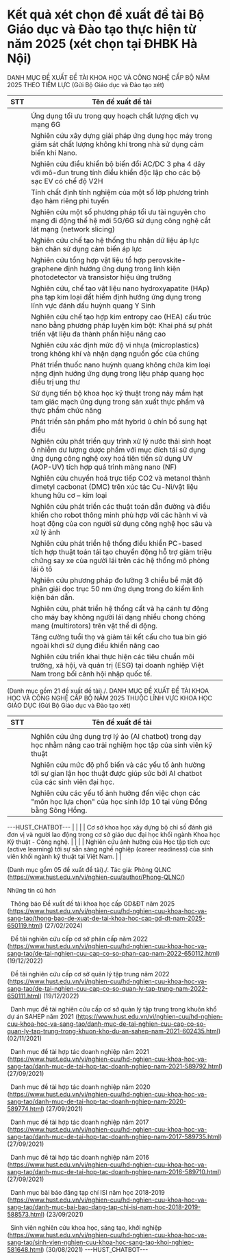 # Kết quả xét chọn đề xuất đề tài Bộ Giáo dục và Đào tạo thực hiện từ năm 2025 (xét chọn tại ĐHBK Hà Nội)

DANH MỤC ĐỀ XUẤT ĐỀ TÀI KHOA HỌC VÀ CÔNG NGHỆ CẤP BỘ NĂM 2025 THEO TIỀM LỰC
(Gửi Bộ Giáo dục và Đào tạo xét)
 

| STT | Tên đề xuất đề tài |  |
|---|---|---|
|  |
|  | Ứng dụng tối ưu trong quy hoạch chất lượng dịch vụ mạng 6G |  |
|  | Nghiên cứu xây dựng giải pháp ứng dụng học máy trong giám sát chất lượng không khí trong nhà sử dụng cảm biến khí Nano. |  |
|  | Nghiên cứu điều khiển bộ biến đổi AC/DC 3 pha 4 dây với mô-đun trung tính điều khiển độc lập cho các bộ sạc EV có chế độ V2H |  |
|  | Tính chất định tính nghiệm của một số lớp phương trình đạo hàm riêng phi tuyến |  |
|  | Nghiên cứu một số phương pháp tối ưu tài nguyên cho mạng đi động thế hệ mới 5G/6G sử dụng công nghệ cắt lát mạng (network slicing) |  |
|  | Nghiên cứu chế tạo hệ thống thu nhận dữ liệu áp lực bàn chân sử dụng cảm biến áp lực |  |
|  | Nghiên cứu tổng hợp vật liệu tổ hợp perovskite-graphene định hướng ứng dụng trong linh kiện photodetector và transistor hiệu ứng trường |  |
|  | Nghiên cứu, chế tạo vật liệu nano hydroxyapatite (HAp) pha tạp kim loại đất hiếm định hướng ứng dụng trong lĩnh vực đánh dấu huỳnh quang Y Sinh |  |
|  | Nghiên cứu chế tạo hợp kim entropy cao (HEA) cấu trúc nano bằng phương pháp luyện kim bột: Khai phá sự phát triển vật liệu đa thành phần hiệu năng cao |  |
|  | Nghiên cứu xác định mức độ vi nhựa (microplastics) trong không khí và nhận dạng nguồn gốc của chúng |  |
|  | Phát triển thuốc nano huỳnh quang không chứa kim loại nặng định hướng ứng dụng trong liệu pháp quang học điều trị ung thư |  |
|  | Sử dụng tiến bộ khoa học kỹ thuật trong nảy mầm hạt tam giác mạch ứng dụng trong sản xuất thực phẩm và thực phẩm chức năng |  |
|  | Phát triển sản phẩm pho mát hybrid ủ chín bổ sung hạt điều |  |
|  | Nghiên cứu phát triển quy trình xử lý nước thải sinh hoạt ô nhiễm dư lượng dược phẩm với mục đích tái sử dụng ứng dụng công nghệ oxy hoá tiên tiến sử dụng UV (AOP-UV) tích hợp quá trình màng nano (NF) |  |
|  | Nghiên cứu chuyển hoá trực tiếp CO2 và metanol thành dimetyl cacbonat (DMC) trên xúc tác Cu-Ni/vật liệu khung hữu cơ – kim loại |  |
|  | Nghiên cứu phát triển các thuật toán dẫn đường và điều khiển cho robot thông minh phù hợp với các hành vi và hoạt động của con người sử dụng công nghệ học sâu và xử lý ảnh |  |
|  | Nghiên cứu phát triển hệ thống điều khiển PC-based tích hợp thuật toán tái tạo chuyển động hỗ trợ giảm triệu chứng say xe của người lái trên các hệ thống mô phỏng lái ô tô |  |
|  | Nghiên cứu phương pháp đo lường 3 chiều bề mặt độ phân giải dọc trục 50 nm ứng dụng trong đo kiểm linh kiện bán dẫn. |  |
|  | Nghiên cứu, phát triển hệ thống cất và hạ cánh tự động cho máy bay không người lái dạng nhiều chong chóng mang (multirotors) trên vật thể di động. |  |
|  | Tăng cường tuổi thọ và giảm tải kết cấu cho tua bin gió ngoài khơi sử dụng điều khiển nâng cao |  |
|  | Nghiên cứu triển khai thực hiện các tiêu chuẩn môi trường, xã hội, và quản trị (ESG) tại doanh nghiệp Việt Nam trong bối cảnh hội nhập quốc tế. |  |

(Danh mục gồm 21 đề xuất đề tài)./. DANH MỤC ĐỀ XUẤT ĐỀ TÀI KHOA HỌC VÀ CÔNG NGHỆ CẤP BỘ NĂM 2025 THUỘC LĨNH VỰC KHOA HỌC GIÁO DỤC
(Gửi Bộ Giáo dục và Đào tạo xét)
 

| STT | Tên đề xuất đề tài |  |
|---|---|---|
|  |
|  | Nghiên cứu ứng dụng trợ lý ảo (AI chatbot) trong dạy học nhằm nâng cao trải nghiệm học tập của sinh viên kỹ thuật |  |
|  | Nghiên cứu mức độ phổ biến và các yếu tố ảnh hưởng tới sự gian lận học thuật được giúp sức bởi AI chatbot của các sinh viên đại học. |  |
|  | Nghiên cứu các yếu tố ảnh hưởng đến việc chọn các "môn học lựa chọn" của học sinh lớp 10 tại vùng Đồng bằng Sông Hồng. 
 ---HUST_CHATBOT---
|  |
|  | Cơ sở khoa học xây dựng bộ chỉ số đánh giá đơn vị và người lao động trong cơ sở giáo dục đại học khối ngành Khoa học Kỹ thuật - Công nghệ. |  |
|  | Nghiên cứu ảnh hưởng của Học tập tích cực (active learning) tới sự sẵn sàng nghề nghiệp (career readiness) của sinh viên khối ngành kỹ thuật tại Việt Nam­­. |  |

(Danh mục gồm 05 đề xuất đề tài)./. Tác giả: Phòng QLNC (https://www.hust.edu.vn/vi/nghien-cuu/author/Phong-QLNC/)

Những tin cũ hơn

 
Thông báo Đề xuất đề tài khoa học cấp GD&amp;ĐT năm 2025 (https://www.hust.edu.vn/vi/nghien-cuu/hd-nghien-cuu-khoa-hoc-va-sang-tao/thong-bao-de-xuat-de-tai-khoa-hoc-cap-gd-dt-nam-2025-650119.html)
(27/02/2024)

 
Đề tài nghiên cứu cấp cơ sở phân cấp năm 2022 (https://www.hust.edu.vn/vi/nghien-cuu/hd-nghien-cuu-khoa-hoc-va-sang-tao/de-tai-nghien-cuu-cap-co-so-phan-cap-nam-2022-650112.html)
(19/12/2022)

 
Đề tài nghiên cứu cấp cơ sở quản lý tập trung năm 2022 (https://www.hust.edu.vn/vi/nghien-cuu/hd-nghien-cuu-khoa-hoc-va-sang-tao/de-tai-nghien-cuu-cap-co-so-quan-ly-tap-trung-nam-2022-650111.html)
(19/12/2022)

 
Danh mục đề tài nghiên cứu cấp cơ sở quản lý tập trung trong khuôn khổ dự án SAHEP năm 2021 (https://www.hust.edu.vn/vi/nghien-cuu/hd-nghien-cuu-khoa-hoc-va-sang-tao/danh-muc-de-tai-nghien-cuu-cap-co-so-quan-ly-tap-trung-trong-khuon-kho-du-an-sahep-nam-2021-602435.html)
(02/11/2021)

 
Danh mục đề tài hợp tác doanh nghiệp năm 2021 (https://www.hust.edu.vn/vi/nghien-cuu/hd-nghien-cuu-khoa-hoc-va-sang-tao/danh-muc-de-tai-hop-tac-doanh-nghiep-nam-2021-589792.html)
(27/09/2021)

 
Danh mục đề tài hợp tác doanh nghiệp năm 2020 (https://www.hust.edu.vn/vi/nghien-cuu/hd-nghien-cuu-khoa-hoc-va-sang-tao/danh-muc-de-tai-hop-tac-doanh-nghiep-nam-2020-589774.html)
(27/09/2021)

 
Danh mục đề tài hợp tác doanh nghiệp năm 2017 (https://www.hust.edu.vn/vi/nghien-cuu/hd-nghien-cuu-khoa-hoc-va-sang-tao/danh-muc-de-tai-hop-tac-doanh-nghiep-nam-2017-589735.html)
(27/09/2021)

 
Danh mục đề tài hợp tác doanh nghiệp năm 2016 (https://www.hust.edu.vn/vi/nghien-cuu/hd-nghien-cuu-khoa-hoc-va-sang-tao/danh-muc-de-tai-hop-tac-doanh-nghiep-nam-2016-589710.html)
(27/09/2021)

 
Danh mục bài báo đăng tạp chí ISI năm học 2018-2019 (https://www.hust.edu.vn/vi/nghien-cuu/hd-nghien-cuu-khoa-hoc-va-sang-tao/danh-muc-bai-bao-dang-tap-chi-isi-nam-hoc-2018-2019-588573.html)
(23/09/2021)

 
Sinh viên nghiên cứu khoa học, sáng tạo, khởi nghiệp (https://www.hust.edu.vn/vi/nghien-cuu/hd-nghien-cuu-khoa-hoc-va-sang-tao/sinh-vien-nghien-cuu-khoa-hoc-sang-tao-khoi-nghiep-581648.html)
(30/08/2021) 
 ---HUST_CHATBOT---